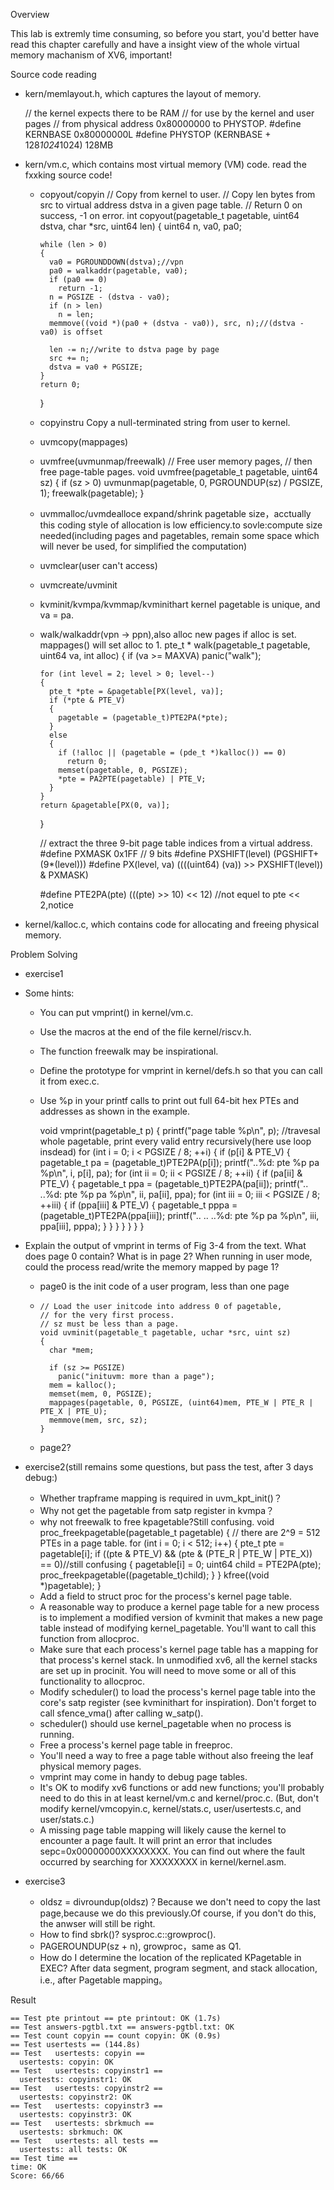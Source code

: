 Overview

This lab is extremly time consuming, so before you start, you'd better have read this chapter carefully and have a insight view of the whole virtual memory machanism of XV6, important!

Source code reading

- kern/memlayout.h, which captures the layout of memory.

    // the kernel expects there to be RAM
    // for use by the kernel and user pages
    // from physical address 0x80000000 to PHYSTOP.
    #define KERNBASE 0x80000000L
    #define PHYSTOP (KERNBASE + 128*1024*1024) 128MB

- kern/vm.c, which contains most virtual memory (VM) code. read the fxxking source code!
  - copyout/copyin
      // Copy from kernel to user.
      // Copy len bytes from src to virtual address dstva in a given page table.
      // Return 0 on success, -1 on error.
      int copyout(pagetable_t pagetable, uint64 dstva, char *src, uint64 len)
      {
        uint64 n, va0, pa0;
      
        while (len > 0)
        {
          va0 = PGROUNDDOWN(dstva);//vpn
          pa0 = walkaddr(pagetable, va0);
          if (pa0 == 0)
            return -1;
          n = PGSIZE - (dstva - va0);
          if (n > len)
            n = len;
          memmove((void *)(pa0 + (dstva - va0)), src, n);//(dstva - va0) is offset
      
          len -= n;//write to dstva page by page
          src += n;
          dstva = va0 + PGSIZE;
        }
        return 0;
      }
  - copyinstru
  Copy a null-terminated string from user to kernel.
  - uvmcopy(mappages)
  - uvmfree(uvmunmap/freewalk)
        // Free user memory pages,
        // then free page-table pages.
        void uvmfree(pagetable_t pagetable, uint64 sz)
        {
        if (sz > 0)
          uvmunmap(pagetable, 0, PGROUNDUP(sz) / PGSIZE, 1);
        freewalk(pagetable);
        }
  - uvmmalloc/uvmdealloce
    expand/shrink pagetable size，acctually this coding style of allocation is low efficiency.to sovle:compute size needed(including pages and pagetables, remain some space which will never be used, for simplified the computation)
  - uvmclear(user can't access)
  - uvmcreate/uvminit
  - kvminit/kvmpa/kvmmap/kvminithart
    kernel pagetable is unique, and va = pa.
  - walk/walkaddr(vpn -> ppn),also alloc new pages if alloc is set. mappages() will set alloc to 1.
      pte_t *
      walk(pagetable_t pagetable, uint64 va, int alloc)
      {
        if (va >= MAXVA)
          panic("walk");
      
        for (int level = 2; level > 0; level--)
        {
          pte_t *pte = &pagetable[PX(level, va)];
          if (*pte & PTE_V)
          {
            pagetable = (pagetable_t)PTE2PA(*pte);
          } 
          else
          {
            if (!alloc || (pagetable = (pde_t *)kalloc()) == 0)
              return 0;
            memset(pagetable, 0, PGSIZE);
            *pte = PA2PTE(pagetable) | PTE_V;
          }
        }
        return &pagetable[PX(0, va)];
      }
      
      // extract the three 9-bit page table indices from a virtual address.
      #define PXMASK          0x1FF // 9 bits
      #define PXSHIFT(level)  (PGSHIFT+(9*(level)))
      #define PX(level, va) ((((uint64) (va)) >> PXSHIFT(level)) & PXMASK)
      
      #define PTE2PA(pte) (((pte) >> 10) << 12) //not equel to pte << 2,notice
- kernel/kalloc.c, which contains code for allocating and freeing physical memory.

Problem Solving

- exercise1

- Some hints:
  - You can put vmprint() in kernel/vm.c.
  - Use the macros at the end of the file kernel/riscv.h.
  - The function freewalk may be inspirational.
  - Define the prototype for vmprint in kernel/defs.h so that you can call it from exec.c.
  - Use %p in your printf calls to print out full 64-bit hex PTEs and addresses as shown in the example.

    void vmprint(pagetable_t p)
    {
      printf("page table %p\n", p);
      //travesal whole pagetable, print every valid entry recursively(here use loop insdead)
      for (int i = 0; i < PGSIZE / 8; ++i)
      {
        if (p[i] & PTE_V)
        {
          pagetable_t pa = (pagetable_t)PTE2PA(p[i]);
          printf("..%d: pte %p pa %p\n", i, p[i], pa);
          for (int ii = 0; ii < PGSIZE / 8; ++ii)
          {
            if (pa[ii] & PTE_V)
            {
              pagetable_t ppa = (pagetable_t)PTE2PA(pa[ii]);
              printf(".. ..%d: pte %p pa %p\n", ii, pa[ii], ppa);
              for (int iii = 0; iii < PGSIZE / 8; ++iii)
              {
                if (ppa[iii] & PTE_V)
                {
                  pagetable_t pppa = (pagetable_t)PTE2PA(ppa[iii]);
                  printf(".. .. ..%d: pte %p pa %p\n", iii, ppa[iii], pppa);
                }
              }
            }
          }
        }
      }
    }

- Explain the output of vmprint in terms of Fig 3-4 from the text. What does page 0 contain? What is in page 2? When running in user mode, could the process read/write the memory mapped by page 1?
  - page0 is the init code of a user program, less than one page
  -     // Load the user initcode into address 0 of pagetable,
        // for the very first process.
        // sz must be less than a page.
        void uvminit(pagetable_t pagetable, uchar *src, uint sz)
        {
          char *mem;
        
          if (sz >= PGSIZE)
            panic("inituvm: more than a page");
          mem = kalloc();
          memset(mem, 0, PGSIZE);
          mappages(pagetable, 0, PGSIZE, (uint64)mem, PTE_W | PTE_R | PTE_X | PTE_U);
          memmove(mem, src, sz);
        }
  - page2?
- exercise2(still remains some questions, but pass the test, after 3 days debug:) 
  - Whether trapframe mapping is required in uvm_kpt_init()？
  - Why not get the pagetable from satp register in kvmpa？
  - why not freewalk to free kpagetable?Still confusing.
      void proc_freekpagetable(pagetable_t pagetable)
      {
        // there are 2^9 = 512 PTEs in a page table.
        for (int i = 0; i < 512; i++)
        {
          pte_t pte = pagetable[i];
          if ((pte & PTE_V) && (pte & (PTE_R | PTE_W | PTE_X)) == 0)//still confusing
          {
            pagetable[i] = 0;
            uint64 child = PTE2PA(pte);
            proc_freekpagetable((pagetable_t)child);
          }
        }
        kfree((void *)pagetable);
      }
  - Add a field to struct proc for the process's kernel page table.
  - A reasonable way to produce a kernel page table for a new process is to implement a modified version of kvminit that makes a new page table instead of modifying kernel_pagetable. You'll want to call this function from allocproc.
  - Make sure that each process's kernel page table has a mapping for that process's kernel stack. In unmodified xv6, all the kernel stacks are set up in procinit. You will need to move some or all of this functionality to allocproc.
  - Modify scheduler() to load the process's kernel page table into the core's satp register (see kvminithart for inspiration). Don't forget to call sfence_vma() after calling w_satp().
  - scheduler() should use kernel_pagetable when no process is running.
  - Free a process's kernel page table in freeproc.
  - You'll need a way to free a page table without also freeing the leaf physical memory pages.
  - vmprint may come in handy to debug page tables.
  - It's OK to modify xv6 functions or add new functions; you'll probably need to do this in at least kernel/vm.c and kernel/proc.c. (But, don't modify kernel/vmcopyin.c, kernel/stats.c, user/usertests.c, and user/stats.c.)
  - A missing page table mapping will likely cause the kernel to encounter a page fault. It will print an error that includes sepc=0x00000000XXXXXXXX. You can find out where the fault occurred by searching for XXXXXXXX in kernel/kernel.asm.
- exercise3
  - oldsz = divroundup(oldsz)？Because we don't need to copy the last page,because we do this previously.Of course, if you don't do this, the anwser will still be right.
  - How to find sbrk()? sysproc.c::growproc().
  - PAGEROUNDUP(sz + n), growproc，same as Q1.
  - How do I determine the location of the replicated KPagetable in EXEC? After data segment, program segment, and stack allocation, i.e., after Pagetable mapping。

Result

    == Test pte printout == pte printout: OK (1.7s)
    == Test answers-pgtbl.txt == answers-pgtbl.txt: OK
    == Test count copyin == count copyin: OK (0.9s)
    == Test usertests == (144.8s)
    == Test   usertests: copyin ==
      usertests: copyin: OK
    == Test   usertests: copyinstr1 ==
      usertests: copyinstr1: OK
    == Test   usertests: copyinstr2 ==
      usertests: copyinstr2: OK
    == Test   usertests: copyinstr3 ==
      usertests: copyinstr3: OK
    == Test   usertests: sbrkmuch ==
      usertests: sbrkmuch: OK
    == Test   usertests: all tests ==
      usertests: all tests: OK
    == Test time ==
    time: OK
    Score: 66/66


